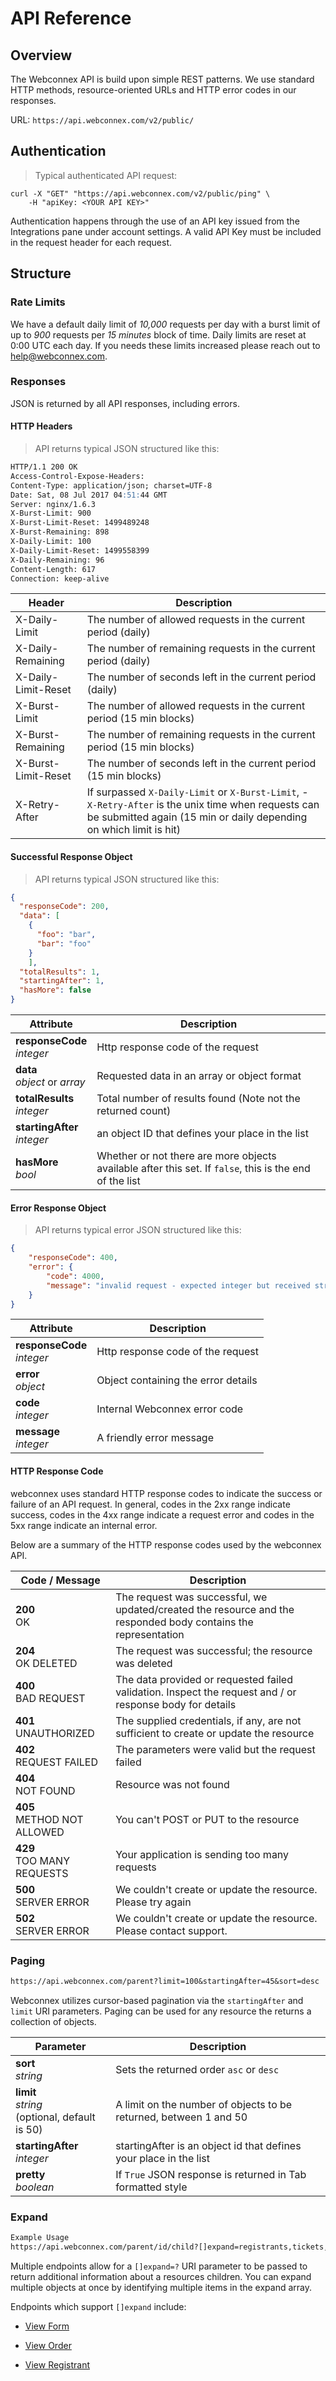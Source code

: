 # API Reference

## Overview

The Webconnex API is build upon simple REST patterns. We use standard HTTP methods, resource-oriented URLs and HTTP error codes in our responses.

URL: `https://api.webconnex.com/v2/public/`


## Authentication

> Typical authenticated API request:

```curl
curl -X "GET" "https://api.webconnex.com/v2/public/ping" \
	-H "apiKey: <YOUR API KEY>"
```

Authentication happens through the use of an API key issued from the Integrations pane under account settings. A valid API Key must be included in the request header for each request.

## Structure

### Rate Limits

We have a default daily limit of *10,000* requests per day with a burst limit of up to *900* requests per *15 minutes* block of time. Daily limits are reset at 0:00 UTC each day. If you needs these limits increased please reach out to help@webconnex.com.

### Responses

JSON is returned by all API responses, including errors.

#### HTTP Headers

> API returns typical JSON structured like this:

```markdown
HTTP/1.1 200 OK
Access-Control-Expose-Headers:
Content-Type: application/json; charset=UTF-8
Date: Sat, 08 Jul 2017 04:51:44 GMT
Server: nginx/1.6.3
X-Burst-Limit: 900
X-Burst-Limit-Reset: 1499489248
X-Burst-Remaining: 898
X-Daily-Limit: 100
X-Daily-Limit-Reset: 1499558399
X-Daily-Remaining: 96
Content-Length: 617
Connection: keep-alive
```

Header | Description
---------------------- | -------------------------------------------------------
X-Daily-Limit | The number of allowed requests in the current period (daily)
X-Daily-Remaining | The number of remaining requests in the current period (daily)
X-Daily-Limit-Reset | The number of seconds left in the current period (daily)
X-Burst-Limit | The number of allowed requests in the current period (15 min blocks)
X-Burst-Remaining | The number of remaining requests in the current period (15 min blocks)
X-Burst-Limit-Reset | The number of seconds left in the current period (15 min blocks)
X-Retry-After | If surpassed `X-Daily-Limit` or `X-Burst-Limit`, - `X-Retry-After` is the unix time when requests can be submitted again (15 min or daily depending on which limit is hit)

#### Successful Response Object

> API returns typical JSON structured like this:

```json
{
  "responseCode": 200,
  "data": [
    {
      "foo": "bar",
      "bar": "foo"
    }
	],
  "totalResults": 1,
  "startingAfter": 1,
  "hasMore": false
}
```

Attribute			                  |	Description
--------------------------------|-----------------------------------------------
**responseCode**<br>*integer*   | Http response code of the request
**data**<br>*object* or *array*	| Requested data in an array or object format
**totalResults**<br>*integer*	  | Total number of results found (Note not the returned count)
**startingAfter**<br>*integer*  | an object ID that defines your place in the list
**hasMore**<br>*bool*		        | Whether or not there are more objects available after this set. If `false`, this is the end of the list

#### Error Response Object

> API returns typical error JSON structured like this:

```json
{
	"responseCode": 400,
	"error": {
		"code": 4000,
		"message": "invalid request - expected integer but received string"
	}
}
```

Attribute			                  |	Description
--------------------------------|-----------------------------------------------
**responseCode**<br>*integer*   | Http response code of the request
**error**<br>*object*           | Object containing the error details
**code**<br>*integer*	          | Internal Webconnex error code
**message**<br>*integer*        | A friendly error message

#### HTTP Response Code

webconnex uses standard HTTP response codes to indicate the success or failure of an API request. In general, codes in the 2xx range indicate success, codes in the 4xx range indicate a request error and codes in the 5xx range indicate an internal error.

Below are a summary of the HTTP response codes used by the webconnex API.

| Code	/ Message	                  | Description
| ------------------------------|-----------------------------------------------
| **200**<br>OK                 | The request was successful, we updated/created the resource and the responded body contains the representation
| **204**<br>OK DELETED	        | The request was successful; the resource was deleted
| **400**<br>BAD REQUEST        | The data provided or requested failed validation. Inspect the request and / or response body for details
| **401**<br>UNAUTHORIZED	      | The supplied credentials, if any, are not sufficient to create or update the resource
| **402**<br>REQUEST FAILED	    | The parameters were valid but the request failed
| **404**<br>NOT FOUND          | Resource was not found
| **405**<br>METHOD NOT ALLOWED	| You can't POST or PUT to the resource
| **429**<br>TOO MANY REQUESTS  | Your application is sending too many requests
| **500**<br>SERVER ERROR	| We couldn't create or update the resource. Please try again
| **502**<br>SERVER ERROR	| We couldn't create or update the resource. Please contact support.

### Paging
```markdown
https://api.webconnex.com/parent?limit=100&startingAfter=45&sort=desc
```

Webconnex utilizes cursor-based pagination via the `startingAfter` and `limit` URI parameters. Paging can be used for any resource the returns a collection of objects.

Parameter		     	              |	Description
--------------------------------|-----------------------------------------------
**sort**<br>*string* 		      	| Sets the returned order `asc` or `desc`
**limit**<br>*string*<br>(optional, default is 50) 				  | A limit on the number of objects to be returned, between 1 and 50
**startingAfter**<br>*integer*  | startingAfter is an object id that defines your place in the list
**pretty**<br>*boolean* 		    | If `True` JSON response is returned in Tab formatted style

### Expand
```markdown
Example Usage
https://api.webconnex.com/parent/id/child?[]expand=registrants,tickets,subscription,inventory
```

Multiple endpoints allow for a `[]expand=?` URI parameter to be passed to return additional information about a resources children. You can expand multiple objects at once by identifying multiple items in the expand array.

Endpoints which support `[]expand` include:

- [View Form](#get-form-by-id)

- [View Order](#view-order-by-id)

- [View Registrant](#view-registrant-by-id)
